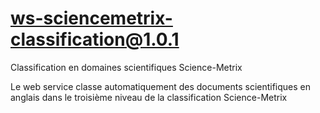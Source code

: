 # ws-sciencemetrix-classification@1.0.1

Classification en domaines scientifiques Science-Metrix

Le web service classe automatiquement des documents scientifiques en anglais dans le troisième niveau de la classification Science-Metrix
